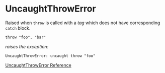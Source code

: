 # UncaughtThrowError

Raised when `throw` is called with a *tag* which does not have corresponding
`catch` block.

    throw "foo", "bar"

*raises the exception:*

    UncaughtThrowError: uncaught throw "foo"

[UncaughtThrowError Reference](https://ruby-doc.org/core-2.6/UncaughtThrowError.html)

